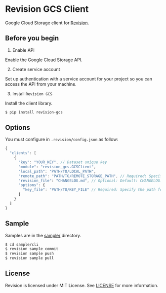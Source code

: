 # Revision GCS Client

Google Cloud Storage client for [Revision](https://github.com/COLORFULBOARD/revision).

## Before you begin

1. Enable API

Enable the Google Cloud Storage API.

2. Create service account

Set up authentication with a service account for your project so you can access the API from your machine.

3. Install `Revision GCS`

Install the client library.

```sh
$ pip install revision-gcs
```

## Options

You must configure in `.revision/config.json` as follow:

```javascript
{
  "clients": [
    {
      "key": "YOUR_KEY", // Dataset unique key
      "module": "revision_gcs.GCSClient",
      "local_path": "PATH/TO/LOCAL_PATH",
      "remote_path": "PATH/TO/REMOTE_STORAGE_PATH", // Required: Specify your storage bucket uri
      "revision_file": "CHANGELOG.md", // Optional: Default: CHANGELOG.md
      "options": {
        "key_file": "PATH/TO/KEY_FILE" // Required: Specify the path for service account keyfile
      }
    }
  ]
}
```

## Sample

Samples are in the [sample/](https://github.com/COLORFULBOARD/revision-gcs/tree/master/sample) directory.

```sh
$ cd sample/cli
$ revision sample commit
$ revision sample push
$ revision sample pull
```

## License

Revision is licensed under MIT License. See [LICENSE](https://github.com/COLORFULBOARD/revision-gcs/blob/master/LICENSE) for more information.

